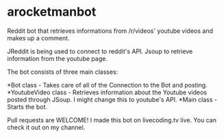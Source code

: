 # arocketmanbot
Reddit bot that retrieves informations from /r/videos' youtube videos and makes up a comment.

JReddit is being used to connect to reddit's API. Jsoup to retrieve information from the youtube page.

The bot consists of three main classes:

*Bot class - Takes care of all of the Connection to the Bot and posting.
*YoutubeVideo class - Retrieves information about the Youtube videos posted through JSoup. I might change this to youtube's API.
*Main class - Starts the bot.

Pull requests are WELCOME! I made this bot on livecoding.tv live. You can check it out on my channel.